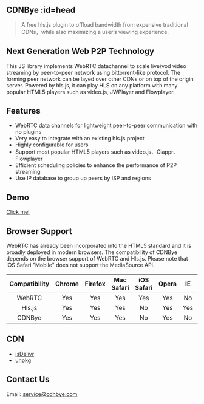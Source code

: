 ## CDNBye :id=head
> A free hls.js plugin to offload bandwidth from expensive traditional CDNs，while also maximizing a user’s viewing experience. 

## Next Generation Web P2P Technology
This JS library implements WebRTC datachannel to scale live/vod video streaming by peer-to-peer network using bittorrent-like protocol. The forming peer network can be layed over other CDNs or on top of the origin server. Powered by hls.js, it can play HLS on any platform with many popular HTML5 players such as video.js, JWPlayer and Flowplayer.

## Features
- WebRTC data channels for lightweight peer-to-peer communication with no plugins
- Very easy to  integrate with an existing hls.js project
- Highly configurable for users
- Support most popular HTML5 players such as video.js、Clappr、Flowplayer
- Efficient scheduling policies to enhance the performance of P2P streaming
- Use IP database to group up peers by ISP and regions

## Demo
[Click me!](https://cdnbye.github.io/hlsjs-p2p-demo/)

## Browser Support
WebRTC has already been incorporated into the HTML5 standard and it is broadly deployed in modern browsers. The compatibility of CDNBye depends on the browser support of WebRTC and Hls.js. Please note that iOS Safari "Mobile" does not support the MediaSource API.

 Compatibility|Chrome | Firefox | Mac Safari| iOS Safari | Opera | IE | Edge|   
:-: | :-: | :-: | :-: | :-: | :-: | :-:| :-:
WebRTC | Yes | Yes | Yes | Yes | Yes | No | No
Hls.js | Yes | Yes | Yes | No | Yes | Yes | Yes
CDNBye | Yes | Yes | Yes | No | Yes | No | No 

## CDN
- [jsDelivr](https://www.jsdelivr.com/package/npm/cdnbye)
- [unpkg](https://unpkg.com/cdnbye@latest/)

## Contact Us
Email: service@cdnbye.com
